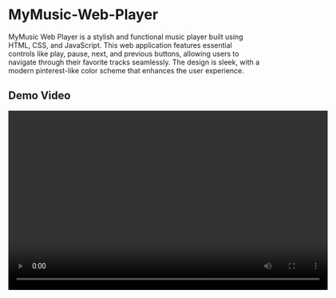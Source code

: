 # MyMusic-Web-Player
MyMusic Web Player is a stylish and functional music player built using HTML, CSS, and JavaScript. This web application features essential controls like play, pause, next, and previous buttons, allowing users to navigate through their favorite tracks seamlessly. The design is sleek, with a modern pinterest-like color scheme that enhances the user experience.

## Demo Video

<video width="640" height="360" controls>
  <source src="Video Demo/Video Demo.mkv" type="video/mkv">
</video>
